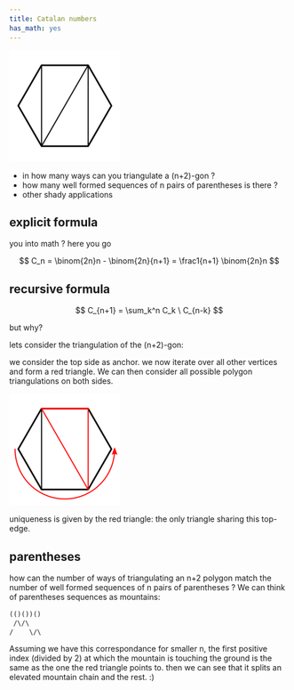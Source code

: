 ```yaml
---
title: Catalan numbers
has_math: yes
---
```


![hex-triangulation](/res/cat1.png)

- in how many ways can you triangulate a (n+2)-gon ?
- how many well formed sequences of n pairs of parentheses is there ?
- other shady applications

## explicit formula

you into math ? here you go

$$
C_n = \binom{2n}n - \binom{2n}{n+1} = \frac1{n+1} \binom{2n}n
$$

## recursive formula

$$
C_{n+1} = \sum_k^n C_k \ C_{n-k}
$$

but why?

lets consider the triangulation of the (n+2)-gon:

we consider the top side as anchor.
we now iterate over all other vertices and form a red triangle.
We can then consider all possible polygon triangulations on both sides.

![red-triangulation](/res/cat2.png)

uniqueness is given by the red triangle: the only triangle sharing this top-edge.

## parentheses

how can the number of ways of triangulating an n+2 polygon match the number of well formed
sequences of n pairs of parentheses ?
We can think of parentheses sequences as mountains:
```
(()())()
 /\/\ 
/    \/\
```
Assuming we have this correspondance for smaller n, the first positive index (divided by 2) at which the mountain is touching the ground is the same as the one the red triangle points to. then we can see that it splits an elevated mountain chain and the rest. :)
